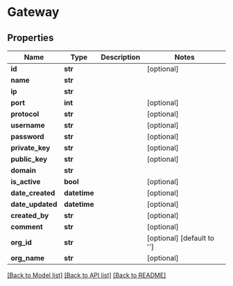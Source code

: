 # Gateway

## Properties
Name | Type | Description | Notes
------------ | ------------- | ------------- | -------------
**id** | **str** |  | [optional] 
**name** | **str** |  | 
**ip** | **str** |  | 
**port** | **int** |  | [optional] 
**protocol** | **str** |  | [optional] 
**username** | **str** |  | [optional] 
**password** | **str** |  | [optional] 
**private_key** | **str** |  | [optional] 
**public_key** | **str** |  | [optional] 
**domain** | **str** |  | 
**is_active** | **bool** |  | [optional] 
**date_created** | **datetime** |  | [optional] 
**date_updated** | **datetime** |  | [optional] 
**created_by** | **str** |  | [optional] 
**comment** | **str** |  | [optional] 
**org_id** | **str** |  | [optional] [default to '']
**org_name** | **str** |  | [optional] 

[[Back to Model list]](../README.md#documentation-for-models) [[Back to API list]](../README.md#documentation-for-api-endpoints) [[Back to README]](../README.md)


